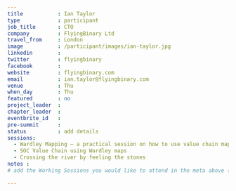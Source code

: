 ```yaml
---
title           : Ian Taylor
type            : participant
job_title       : CTO
company         : FlyingBinary Ltd
travel_from     : London
image           : /participant/images/ian-taylor.jpg
linkedin        : 
twitter         : flyingbinary
facebook        :
website         : flyingbinary.com
email           : ian.taylor@flyingbinary.com
venue           : Thu
when_day        : Thu
featured        : no
project_leader  :
chapter_leader  :
eventbrite_id   :
pre-summit      :
status          : add details
sessions:
  - Wardley Mapping – a practical session on how to use value chain mapping
  - SOC Value Chain using Wardley maps
  - Crossing the river by feeling the stones
notes :
# add the Working Sessions you would like to attend in the meta above (use the session's title) e.g. sessions (one per line): -Security Playbooks Diagrams -Hackathon Daily Sessions

---
```


<!-- put more details about participant here -->
